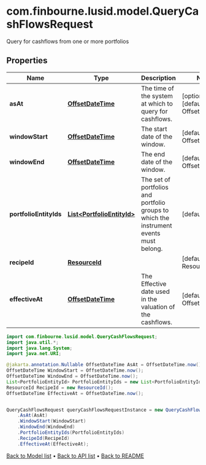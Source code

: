 # com.finbourne.lusid.model.QueryCashFlowsRequest
Query for cashflows from one or more portfolios

## Properties

Name | Type | Description | Notes
------------ | ------------- | ------------- | -------------
**asAt** | [**OffsetDateTime**](OffsetDateTime.md) | The time of the system at which to query for cashflows. | [optional] [default to OffsetDateTime]
**windowStart** | [**OffsetDateTime**](OffsetDateTime.md) | The start date of the window. | [default to OffsetDateTime]
**windowEnd** | [**OffsetDateTime**](OffsetDateTime.md) | The end date of the window. | [default to OffsetDateTime]
**portfolioEntityIds** | [**List&lt;PortfolioEntityId&gt;**](PortfolioEntityId.md) | The set of portfolios and portfolio groups to which the instrument events must belong. | [default to List<PortfolioEntityId>]
**recipeId** | [**ResourceId**](ResourceId.md) |  | [default to ResourceId]
**effectiveAt** | [**OffsetDateTime**](OffsetDateTime.md) | The Effective date used in the valuation of the cashflows. | [default to OffsetDateTime]

```java
import com.finbourne.lusid.model.QueryCashFlowsRequest;
import java.util.*;
import java.lang.System;
import java.net.URI;

@jakarta.annotation.Nullable OffsetDateTime AsAt = OffsetDateTime.now();
OffsetDateTime WindowStart = OffsetDateTime.now();
OffsetDateTime WindowEnd = OffsetDateTime.now();
List<PortfolioEntityId> PortfolioEntityIds = new List<PortfolioEntityId>();
ResourceId RecipeId = new ResourceId();
OffsetDateTime EffectiveAt = OffsetDateTime.now();


QueryCashFlowsRequest queryCashFlowsRequestInstance = new QueryCashFlowsRequest()
    .AsAt(AsAt)
    .WindowStart(WindowStart)
    .WindowEnd(WindowEnd)
    .PortfolioEntityIds(PortfolioEntityIds)
    .RecipeId(RecipeId)
    .EffectiveAt(EffectiveAt);
```


[Back to Model list](../README.md#documentation-for-models) &#8226; [Back to API list](../README.md#documentation-for-api-endpoints) &#8226; [Back to README](../README.md)
